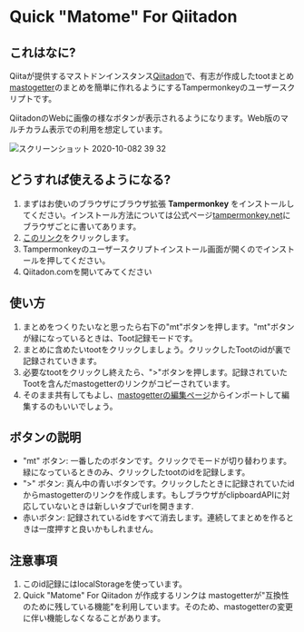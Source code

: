 # Quick "Matome" For Qiitadon

## これはなに?
Qiitaが提供するマストドンインスタンス[Qiitadon](https://qiitadon.com)で、有志が作成したtootまとめ[mastogetter](https://github.com/Qithub-BOT/mastogetter)のまとめを簡単に作れるようにするTampermonkeyのユーザースクリプトです。

QiitadonのWebに画像の様なボタンが表示されるようになります。Web版のマルチカラム表示での利用を想定しています。

![スクリーンショット 2020-10-082 39 32](https://user-images.githubusercontent.com/30368684/95367269-85454180-090f-11eb-9875-d45d4279ba46.png)

## どうすれば使えるようになる?
1. まずはお使いのブラウザにブラウザ拡張 **Tampermonkey** をインストールしてください。インストール方法については公式ページ[tampermonkey.net](https://www.tampermonkey.net/)にブラウザごとに書いてあります。
2. [このリンク](https://github.com/yume-yu/quick-matome-qiitadon/raw/master/quick-matome-qiitadon.user.js)をクリックします。
3. Tampermonkeyのユーザースクリプトインストール画面が開くのでインストールを押してください。
4. Qiitadon.comを開いてみてください

## 使い方
1. まとめをつくりたいなと思ったら右下の"mt"ボタンを押します。"mt"ボタンが緑になっているときは、Toot記録モードです。
2. まとめに含めたいtootをクリックしましょう。クリックしたTootのidが裏で記録されていきます。
3. 必要なtootをクリックし終えたら、">"ボタンを押します。記録されていたTootを含んだmastogetterのリンクがコピーされています。
4. そのまま共有してもよし、[mastogetterの編集ページ](https://qithub-bot.github.io/mastogetter/)からインポートして編集するのもいいでしょう。

## ボタンの説明
* "mt" ボタン: 一番したのボタンです。クリックでモードが切り替わります。緑になっているときのみ、クリックしたtootのidを記録します。
* ">" ボタン: 真ん中の青いボタンです。クリックしたときに記録されていたidからmastogetterのリンクを作成します。もしブラウザがclipboardAPIに対応していないときは新しいタブでurlを開きます.
* 赤いボタン: 記録されているidをすべて消去します。連続してまとめを作るときは一度押すと良いかもしれません。

## 注意事項
1. このid記録にはlocalStorageを使っています。
2. Quick "Matome" For Qiitadon が作成するリンクは mastogetterが"互換性のために残している機能"を利用しています。そのため、mastogetterの変更に伴い機能しなくなることがあります。

